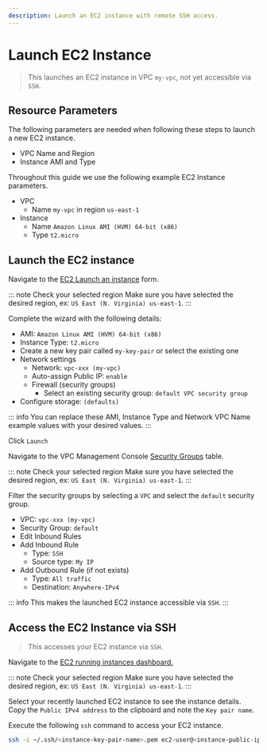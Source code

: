 ```yaml
---
description: Launch an EC2 instance with remote SSH access.
---
```


# Launch EC2 Instance

> This launches an EC2 instance in VPC `my-vpc`, not yet accessible via `SSH`.

## Resource Parameters

The following parameters are needed when following these steps to launch a new EC2 instance.

- VPC Name and Region
- Instance AMI and Type

Throughout this guide we use the following example EC2 Instance parameters.

- VPC
  - Name `my-vpc` in region `us-east-1`
- Instance
  - Name `Amazon Linux AMI (HVM) 64-bit (x86)`
  - Type `t2.micro`

## Launch the EC2 instance

Navigate to the [EC2 Launch an instance](https://console.aws.amazon.com/ec2/home#LaunchInstances:) form.

::: note Check your selected region
Make sure you have selected the desired region, ex: `US East (N. Virginia) us-east-1`.
:::

Complete the wizard with the following details:

- AMI: `Amazon Linux AMI (HVM) 64-bit (x86)`
- Instance Type: `t2.micro`
- Create a new key pair called `my-key-pair` or select the existing one
- Network settings
  - Network: `vpc-xxx (my-vpc)`
  - Auto-assign Public IP: `enable`
  - Firewall (security groups)
    - Select an existing security group: `default VPC security group`
- Configure storage: `(defaults)`

::: info
You can replace these AMI, Instance Type and Network VPC Name example values with your desired values.
:::

Click `Launch`

Navigate to the VPC Management Console [Security Groups](https://console.aws.amazon.com/vpc/home#securityGroups:) table.

::: note Check your selected region
Make sure you have selected the desired region, ex: `US East (N. Virginia) us-east-1`.
:::

Filter the security groups by selecting a `VPC` and select the `default` security group.

- VPC: `vpc-xxx (my-vpc)`
- Security Group: `default`
- Edit Inbound Rules
- Add Inbound Rule
  - Type: `SSH`
  - Source type: `My IP`
- Add Outbound Rule (if not exists)
  - Type: `All traffic`
  - Destination: `Anywhere-IPv4`

::: info
This makes the launched EC2 instance accessible via `SSH`.
:::

## Access the EC2 Instance via SSH

> This accesses your EC2 instance via `SSH`.

Navigate to the [EC2 running instances dashboard.](https://console.aws.amazon.com/ec2/home#Instances:instanceState=running)

::: note Check your selected region
Make sure you have selected the desired region, ex: `US East (N. Virginia) us-east-1`.
:::

Select your recently launched EC2 instance to see the instance details. Copy the `Public IPv4 address` to the clipboard and note the `Key pair name`.

Execute the following `ssh` command to access your EC2 instance.

```bash
ssh -i ~/.ssh/<instance-key-pair-name>.pem ec2-user@<instance-public-ipv4-address>
```
